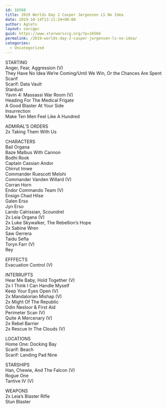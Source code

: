 ```yaml
---
id: 16568
title: 2019 Worlds Day 2 Casper Jørgensen LS No Idea
date: 2019-10-14T13:11:19+00:00
author: Aglets
layout: swccgpc
guid: https://www.starwarsccg.org/?p=16568
permalink: /2019-worlds-day-2-casper-jorgensen-ls-no-idea/
categories:
  - Uncategorized
---
```

STARTING  
Anger, Fear, Aggression (V)  
They Have No Idea We’re Coming/Until We Win, Or the Chances Are Spent  
Scarif  
Scarif: Data Vault  
Stardust  
Yavin 4: Massassi War Room (V)  
Heading For The Medical Frigate  
A Good Blaster At Your Side  
Insurrection  
Make Ten Men Feel Like A Hundred

ADMIRAL’S ORDERS  
2x Taking Them With Us

CHARACTERS  
Bail Organa  
Baze Malbus With Cannon  
Bodhi Rook  
Captain Cassian Andor  
Chirrut Imwe  
Commander Ruescott Melshi  
Commander Vanden Willard (V)  
Corran Horn  
Endor Commando Team (V)  
Ensign Chad Hilse  
Galen Erso  
Jyn Erso  
Lando Calrissian, Scoundrel  
2x Leia Organa (V)  
2x Luke Skywalker, The Rebellion’s Hope  
2x Sabine Wren  
Saw Gerrera  
Taidu Sefla  
Toryn Farr (V)  
Rey

EFFFECTS  
Evacuation Control (V)

INTERRUPTS  
Hear Me Baby, Hold Together (V)  
2x I Think I Can Handle Myself  
Keep Your Eyes Open (V)  
2x Mandalorian Mishap (V)  
2x Might Of The Republic  
Odin Nesloor & First Aid  
Perimeter Scan (V)  
Quite A Mercenary (V)  
2x Rebel Barrier  
2x Rescue In The Clouds (V)

LOCATIONS  
Home One: Docking Bay  
Scarif: Beach  
Scarif: Landing Pad Nine

STARSHIPS  
Han, Chewie, And The Falcon (V)  
Rogue One  
Tantive IV (V)

WEAPONS  
2x Leia’s Blaster Rifle  
Stun Blaster